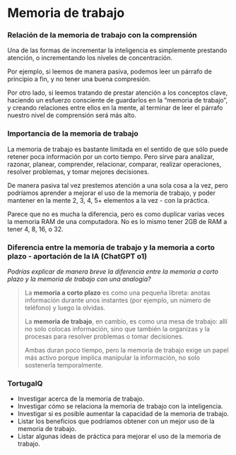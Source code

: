# Memoria de trabajo

### Relación de la memoria de trabajo con la comprensión

Una de las formas de incrementar la inteligencia es simplemente prestando atención, o incrementando los niveles de concentración. 

Por ejemplo, si leemos de manera pasiva, podemos leer un párrafo de principio a fin, y no tener una buena compresión. 

Por otro lado, si leemos tratando de prestar atención a los conceptos clave, haciendo un esfuerzo consciente de guardarlos en la “memoria de trabajo”, y creando relaciones entre ellos en la mente, al terminar de leer el párrafo nuestro nivel de comprensión será más alto. 

### Importancia de la memoria de trabajo

La memoria de trabajo es bastante limitada en el sentido de que sólo puede retener poca información por un corto tiempo. Pero sirve para analizar, razonar, planear, comprender, relacionar, comparar, realizar operaciones, resolver problemas, y tomar mejores decisiones. 

De manera pasiva tal vez prestemos atención a una sola cosa a la vez, pero podríamos aprender a mejorar el uso de la memoria de trabajo, y poder mantener en la mente 2, 3, 4, 5+ elementos a la vez - con la práctica. 

Parece que no es mucha la diferencia, pero es como duplicar varias veces la memoria RAM de una computadora. No es lo mismo tener 2GB de RAM a tener 4, 8, 16, o 32. 

### Diferencia entre la memoria de trabajo y la memoria a corto plazo - aportación de la IA (ChatGPT o1)

*Podrías explicar de manera breve la diferencia entre la memoria a corto plazo y la memoria de trabajo con una analogía?*

> 
> 
> 
> La **memoria a corto plazo** es como una pequeña libreta: anotas información durante unos instantes (por ejemplo, un número de teléfono) y luego la olvidas.
> 
> La **memoria de trabajo**, en cambio, es como una mesa de trabajo: allí no solo colocas información, sino que también la organizas y la procesas para resolver problemas o tomar decisiones.
> 
> Ambas duran poco tiempo, pero la memoria de trabajo exige un papel más activo porque implica manipular la información, no solo sostenerla temporalmente.
> 

### TortugaIQ

- Investigar acerca de la memoria de trabajo.
- Investigar cómo se relaciona la memoria de trabajo con la inteligencia.
- Investigar si es posible aumentar la capacidad de la memoria de trabajo.
- Listar los beneficios que podríamos obtener con un mejor uso de la memoria de trabajo.
- Listar algunas ideas de práctica para mejorar el uso de la memoria de trabajo.

